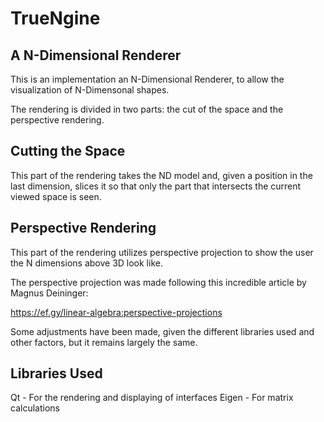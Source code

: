 # TrueNgine
## A N-Dimensional Renderer

This is an implementation an N-Dimensional Renderer, to allow the visualization of N-Dimensonal shapes.

The rendering is divided in two parts: the cut of the space and the perspective rendering.


## Cutting the Space
This part of the rendering takes the ND model and, given a position in the last dimension, slices it so that only the part that intersects the current viewed space is seen.

## Perspective Rendering
This part of the rendering utilizes perspective projection to show the user the N dimensions above 3D look like.

The perspective projection was made following this incredible article by Magnus Deininger:

https://ef.gy/linear-algebra:perspective-projections

Some adjustments have been made, given the different libraries used and other factors, but it remains largely the same.

## Libraries Used
Qt - For the rendering and displaying of interfaces
Eigen - For matrix calculations